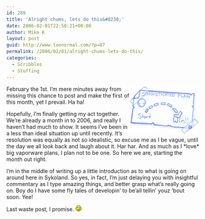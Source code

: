 ```yaml
---
id: 289
title: 'Alright chums, lets do this&#8230;'
date: 2006-02-01T22:50:21+00:00
author: Mike K
layout: post
guid: http://www.toonormal.com/?p=87
permalink: /2006/02/01/alright-chums-lets-do-this/
categories:
  - Scribbles
  - Stuffing
---
```

<img src='/content/sophistication.gif' alt='It\&#39;s just crazy enough to work' align="right" />February the 1st. I&#8217;m mere minutes away from missing this chance to post and make the first of this month, yet I prevail. Ha ha!

Hopefully, I&#8217;m finally getting my act together. We&#8217;re already a month in to 2006, and really I haven&#8217;t had much to show. It seems I&#8217;ve been in a less than ideal situation up until recently. It&#8217;s resolution was equally as not so idealistic, so excuse me as I be vague, until the day we all look back and laugh about it. Har har. And as much as I \*love\* big vaporware plans, I plan not to be one. So here we are, starting the month out right.

I&#8217;m in the middle of writing up a little introduction as to what is going on around here in Sykoland. So yes, in fact, I&#8217;m just delaying you with insightful commentary as I type amazing things, and better grasp what&#8217;s really going on. Boy do I have some fly tales of developin&#8217; to be&#8217;all tellin&#8217; youz &#8217;bout soon. Yee!

Last waste post, I promise. <img src='/wp-includes/images/smilies/icon_wink.gif' alt=';)' class='wp-smiley' />